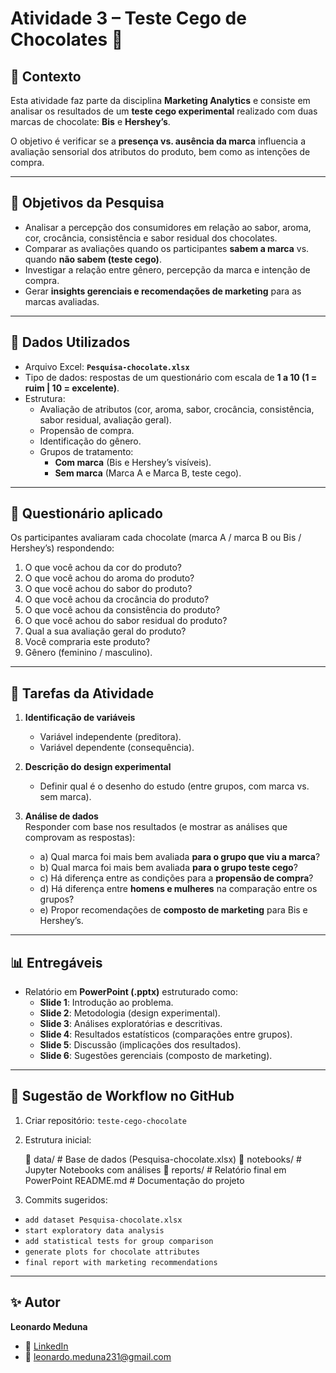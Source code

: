 # Atividade 3 – Teste Cego de Chocolates 🍫

## 📌 Contexto  
Esta atividade faz parte da disciplina **Marketing Analytics** e consiste em analisar os resultados de um **teste cego experimental** realizado com duas marcas de chocolate: **Bis** e **Hershey’s**.  

O objetivo é verificar se a **presença vs. ausência da marca** influencia a avaliação sensorial dos atributos do produto, bem como as intenções de compra.

---

## 🎯 Objetivos da Pesquisa  
- Analisar a percepção dos consumidores em relação ao sabor, aroma, cor, crocância, consistência e sabor residual dos chocolates.  
- Comparar as avaliações quando os participantes **sabem a marca** vs. quando **não sabem (teste cego)**.  
- Investigar a relação entre gênero, percepção da marca e intenção de compra.  
- Gerar **insights gerenciais e recomendações de marketing** para as marcas avaliadas.

---

## 📂 Dados Utilizados  
- Arquivo Excel: **`Pesquisa-chocolate.xlsx`**  
- Tipo de dados: respostas de um questionário com escala de **1 a 10 (1 = ruim | 10 = excelente)**.  
- Estrutura:  
  - Avaliação de atributos (cor, aroma, sabor, crocância, consistência, sabor residual, avaliação geral).  
  - Propensão de compra.  
  - Identificação do gênero.  
  - Grupos de tratamento:  
    - **Com marca** (Bis e Hershey’s visíveis).  
    - **Sem marca** (Marca A e Marca B, teste cego).  

---

## 📝 Questionário aplicado  
Os participantes avaliaram cada chocolate (marca A / marca B ou Bis / Hershey’s) respondendo:  

1. O que você achou da cor do produto?  
2. O que você achou do aroma do produto?  
3. O que você achou do sabor do produto?  
4. O que você achou da crocância do produto?  
5. O que você achou da consistência do produto?  
6. O que você achou do sabor residual do produto?  
7. Qual a sua avaliação geral do produto?  
8. Você compraria este produto?  
9. Gênero (feminino / masculino).  

---

## 🧪 Tarefas da Atividade  

1. **Identificação de variáveis**  
   - Variável independente (preditora).  
   - Variável dependente (consequência).  

2. **Descrição do design experimental**  
   - Definir qual é o desenho do estudo (entre grupos, com marca vs. sem marca).  

3. **Análise de dados**  
   Responder com base nos resultados (e mostrar as análises que comprovam as respostas):  
   - a) Qual marca foi mais bem avaliada **para o grupo que viu a marca**?  
   - b) Qual marca foi mais bem avaliada **para o grupo teste cego**?  
   - c) Há diferença entre as condições para a **propensão de compra**?  
   - d) Há diferença entre **homens e mulheres** na comparação entre os grupos?  
   - e) Propor recomendações de **composto de marketing** para Bis e Hershey’s.  

---

## 📊 Entregáveis  

- Relatório em **PowerPoint (.pptx)** estruturado como:  
  - **Slide 1**: Introdução ao problema.  
  - **Slide 2**: Metodologia (design experimental).  
  - **Slide 3**: Análises exploratórias e descritivas.  
  - **Slide 4**: Resultados estatísticos (comparações entre grupos).  
  - **Slide 5**: Discussão (implicações dos resultados).  
  - **Slide 6**: Sugestões gerenciais (composto de marketing).  

---

## 🚀 Sugestão de Workflow no GitHub  

1. Criar repositório: `teste-cego-chocolate`  
2. Estrutura inicial:  

    📂 data/ # Base de dados (Pesquisa-chocolate.xlsx)
    📂 notebooks/ # Jupyter Notebooks com análises
    📂 reports/ # Relatório final em PowerPoint
    README.md # Documentação do projeto


3. Commits sugeridos:  
- `add dataset Pesquisa-chocolate.xlsx`  
- `start exploratory data analysis`  
- `add statistical tests for group comparison`  
- `generate plots for chocolate attributes`  
- `final report with marketing recommendations`  

---

## ✨ Autor  
**Leonardo Meduna**  

- 💼 [LinkedIn](www.linkedin.com/in/leonardo-meduna)  
- 📧 leonardo.meduna231@gmail.com
